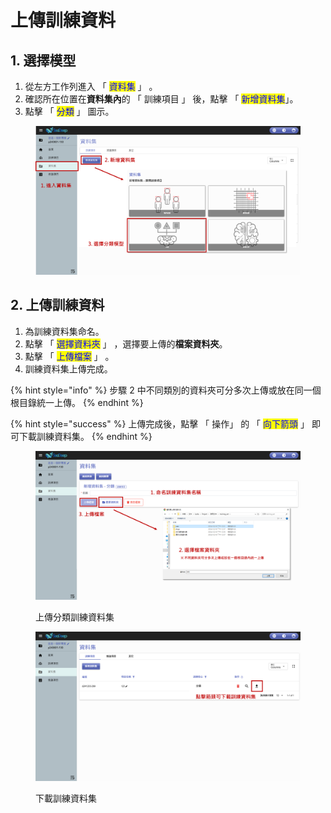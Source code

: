# 上傳訓練資料

## 1. 選擇模型

1. 從左方工作列進入 「 <mark style="color:blue;">資料集</mark> 」 。
2. 確認所在位置在**資料集內**的 「 訓練項目 」 後，點擊 「 <mark style="color:blue;">新增資料集</mark>」。
3. 點擊 「 <mark style="color:blue;">分類</mark> 」 圖示。

<figure><img src="../../../.gitbook/assets/image (77).png" alt=""><figcaption></figcaption></figure>

## 2. 上傳訓練資料

1. 為訓練資料集命名。
2. 點擊 「 <mark style="color:blue;">選擇資料夾</mark> 」 ，選擇要上傳的**檔案資料夾**。
3. 點擊 「 <mark style="color:blue;">上傳檔案</mark> 」 。
4. 訓練資料集上傳完成。

{% hint style="info" %}
步驟 2 中不同類別的資料夾可分多次上傳或放在同一個根目錄統一上傳。
{% endhint %}

{% hint style="success" %}
上傳完成後，點擊 「 操作」 的 「 <mark style="color:blue;">向下箭頭</mark> 」 即可下載訓練資料集。
{% endhint %}

<figure><img src="../../../.gitbook/assets/image (78).png" alt=""><figcaption><p>上傳分類訓練資料集</p></figcaption></figure>

<figure><img src="../../../.gitbook/assets/image (79).png" alt=""><figcaption><p>下載訓練資料集</p></figcaption></figure>
